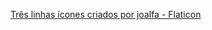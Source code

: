 <a href="https://www.flaticon.com/br/icones-gratis/tres-linhas" title="três linhas ícones">Três linhas ícones criados por joalfa - Flaticon</a>